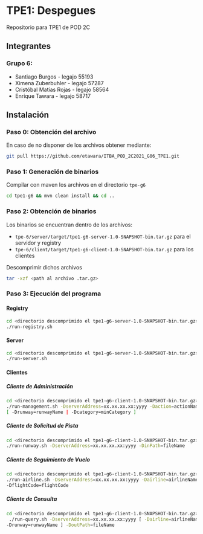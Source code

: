 # TPE1: Despegues
Repositorio para TPE1 de POD 2C
## Integrantes
### Grupo 6:
* Santiago Burgos - legajo 55193
* Ximena Zuberbuhler - legajo 57287
* Cristóbal Matías Rojas - legajo 58564
* Enrique Tawara - legajo 58717
## Instalación
### Paso 0: Obtención del archivo
En caso de no disponer de los archivos obtener mediante:
```bash
git pull https://github.com/etawara/ITBA_POD_2C2021_G06_TPE1.git
```
### Paso 1: Generación de binarios
Compilar con maven los archivos en el directorio ``tpe-g6``
```bash
cd tpe1-g6 && mvn clean install && cd ..
```
### Paso 2: Obtención de binarios
Los binarios se encuentran dentro de los archivos:
* ``tpe-6/server/target/tpe1-g6-server-1.0-SNAPSHOT-bin.tar.gz`` para el servidor y registry
* ``tpe-6/client/target/tpe1-g6-client-1.0-SNAPSHOT-bin.tar.gz`` para los clientes

Descomprimir dichos archivos
```bash
tar -xzf <path al archivo .tar.gz>
```
### Paso 3: Ejecución del programa
#### Registry
```bash
cd <directorio descomprimido el tpe1-g6-server-1.0-SNAPSHOT-bin.tar.gz>
./run-registry.sh
```
#### Server
```bash
cd <directorio descomprimido el tpe1-g6-server-1.0-SNAPSHOT-bin.tar.gz>
./run-server.sh
```
#### Clientes
##### Cliente de Administración
```bash
cd <directorio descomprimido el tpe1-g6-client-1.0-SNAPSHOT-bin.tar.gz>
./run-management.sh -DserverAddress=xx.xx.xx.xx:yyyy -Daction=actionName
[ -Drunway=runwayName | -Dcategory=minCategory ]
```
##### Cliente de Solicitud de Pista
```bash
cd <directorio descomprimido el tpe1-g6-client-1.0-SNAPSHOT-bin.tar.gz>
./run-runway.sh -DserverAddress=xx.xx.xx.xx:yyyy -DinPath=fileName

```
##### Cliente de Seguimiento de Vuelo
```bash
cd <directorio descomprimido el tpe1-g6-client-1.0-SNAPSHOT-bin.tar.gz>
./run-airline.sh -DserverAddress=xx.xx.xx.xx:yyyy -Dairline=airlineName
-DflightCode=flightCode
```
##### Cliente de Consulta
```bash
cd <directorio descomprimido el tpe1-g6-client-1.0-SNAPSHOT-bin.tar.gz>
 ./run-query.sh -DserverAddress=xx.xx.xx.xx:yyyy [ -Dairline=airlineName |
-Drunway=runwayName ] -DoutPath=fileName
```